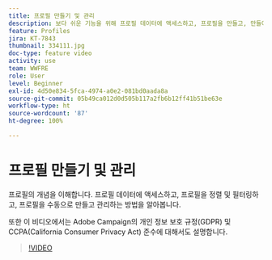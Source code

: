 ```yaml
---
title: 프로필 만들기 및 관리
description: 보다 쉬운 기능을 위해 프로필 데이터에 액세스하고, 프로필을 만들고, 만들어진 항목을 통해 정렬 및 필터링하는 방법을 알아봅니다. 또한 GDPR(일반 데이터 보호 규정) 및 CCPA(캘리포니아 소비자 개인 정보 보호법)를 준수하는 방법을 학습하게 됩니다.
feature: Profiles
jira: KT-7843
thumbnail: 334111.jpg
doc-type: feature video
activity: use
team: WWFRE
role: User
level: Beginner
exl-id: 4d50e834-5fca-4974-a0e2-081bd0aada8a
source-git-commit: 05b49ca012d0d505b117a2fb6b12ff41b51be63e
workflow-type: ht
source-wordcount: '87'
ht-degree: 100%

---
```


# 프로필 만들기 및 관리

프로필의 개념을 이해합니다. 프로필 데이터에 액세스하고, 프로필을 정렬 및 필터링하고, 프로필을 수동으로 만들고 관리하는 방법을 알아봅니다.

또한 이 비디오에서는 Adobe Campaign의 개인 정보 보호 규정(GDPR) 및 CCPA(California Consumer Privacy Act) 준수에 대해서도 설명합니다.

>[!VIDEO](https://video.tv.adobe.com/v/334111?quality=12&learn=on)
